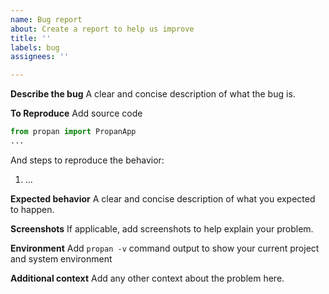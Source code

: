```yaml
---
name: Bug report
about: Create a report to help us improve
title: ''
labels: bug
assignees: ''

---
```


**Describe the bug**
A clear and concise description of what the bug is.

**To Reproduce**
Add source code 

```python
from propan import PropanApp
...
```

And steps to reproduce the behavior:
1. ...

**Expected behavior**
A clear and concise description of what you expected to happen.

**Screenshots**
If applicable, add screenshots to help explain your problem.

**Environment**
Add `propan -v` command output to show your current project and system environment

**Additional context**
Add any other context about the problem here.
